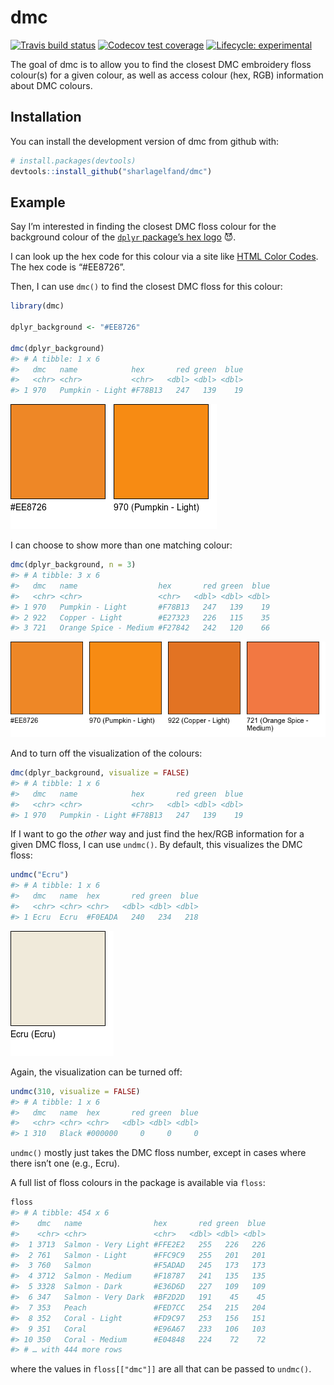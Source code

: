 
<!-- README.md is generated from README.Rmd. Please edit that file -->

# dmc

<!-- badges: start -->

[![Travis build
status](https://travis-ci.org/sharlagelfand/dmc.svg?branch=master)](https://travis-ci.org/sharlagelfand/dmc)
[![Codecov test
coverage](https://codecov.io/gh/sharlagelfand/dmc/branch/master/graph/badge.svg)](https://codecov.io/gh/sharlagelfand/dmc?branch=master)
[![Lifecycle:
experimental](https://img.shields.io/badge/lifecycle-experimental-orange.svg)](https://www.tidyverse.org/lifecycle/#experimental)
<!-- badges: end -->

The goal of dmc is to allow you to find the closest DMC embroidery floss
colour(s) for a given colour, as well as access colour (hex, RGB)
information about DMC colours.

## Installation

You can install the development version of dmc from github with:

``` r
# install.packages(devtools)
devtools::install_github("sharlagelfand/dmc")
```

## Example

Say I’m interested in finding the closest DMC floss colour for the
background colour of the [`dplyr` package’s hex
logo](https://github.com/tidyverse/dplyr/blob/master/man/figures/logo.png)
😈.

I can look up the hex code for this colour via a site like [HTML Color
Codes](https://html-colour-codes.info/colours-from-image/). The hex code
is “\#EE8726”.

Then, I can use `dmc()` to find the closest DMC floss for this colour:

``` r
library(dmc)

dplyr_background <- "#EE8726"

dmc(dplyr_background)
#> # A tibble: 1 x 6
#>   dmc   name            hex       red green  blue
#>   <chr> <chr>           <chr>   <dbl> <dbl> <dbl>
#> 1 970   Pumpkin - Light #F78B13   247   139    19
```

![](man/figures/README-dmc-dplyr-1.png)<!-- -->

I can choose to show more than one matching colour:

``` r
dmc(dplyr_background, n = 3)
#> # A tibble: 3 x 6
#>   dmc   name                  hex       red green  blue
#>   <chr> <chr>                 <chr>   <dbl> <dbl> <dbl>
#> 1 970   Pumpkin - Light       #F78B13   247   139    19
#> 2 922   Copper - Light        #E27323   226   115    35
#> 3 721   Orange Spice - Medium #F27842   242   120    66
```

![](man/figures/README-dmc-dplyr-3-1.png)<!-- -->

And to turn off the visualization of the colours:

``` r
dmc(dplyr_background, visualize = FALSE)
#> # A tibble: 1 x 6
#>   dmc   name            hex       red green  blue
#>   <chr> <chr>           <chr>   <dbl> <dbl> <dbl>
#> 1 970   Pumpkin - Light #F78B13   247   139    19
```

If I want to go the *other* way and just find the hex/RGB information
for a given DMC floss, I can use `undmc()`. By default, this visualizes
the DMC floss:

``` r
undmc("Ecru")
#> # A tibble: 1 x 6
#>   dmc   name  hex       red green  blue
#>   <chr> <chr> <chr>   <dbl> <dbl> <dbl>
#> 1 Ecru  Ecru  #F0EADA   240   234   218
```

![](man/figures/README-undmc-1.png)<!-- -->

Again, the visualization can be turned off:

``` r
undmc(310, visualize = FALSE)
#> # A tibble: 1 x 6
#>   dmc   name  hex       red green  blue
#>   <chr> <chr> <chr>   <dbl> <dbl> <dbl>
#> 1 310   Black #000000     0     0     0
```

`undmc()` mostly just takes the DMC floss number, except in cases where
there isn’t one (e.g., Ecru).

A full list of floss colours in the package is available via `floss`:

``` r
floss
#> # A tibble: 454 x 6
#>    dmc   name                hex       red green  blue
#>    <chr> <chr>               <chr>   <dbl> <dbl> <dbl>
#>  1 3713  Salmon - Very Light #FFE2E2   255   226   226
#>  2 761   Salmon - Light      #FFC9C9   255   201   201
#>  3 760   Salmon              #F5ADAD   245   173   173
#>  4 3712  Salmon - Medium     #F18787   241   135   135
#>  5 3328  Salmon - Dark       #E36D6D   227   109   109
#>  6 347   Salmon - Very Dark  #BF2D2D   191    45    45
#>  7 353   Peach               #FED7CC   254   215   204
#>  8 352   Coral - Light       #FD9C97   253   156   151
#>  9 351   Coral               #E96A67   233   106   103
#> 10 350   Coral - Medium      #E04848   224    72    72
#> # … with 444 more rows
```

where the values in `floss[["dmc"]]` are all that can be passed to
`undmc()`.
